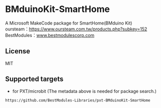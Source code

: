 # BMduinoKit-SmartHome

A Microsoft MakeCode package for SmartHome(BMduino Kit)  
oursteam：https://www.oursteam.com.tw/products.php?subkey=152  
BestModules：www.bestmodulescorp.com

## License

MIT

## Supported targets

* for PXT/microbit
(The metadata above is needed for package search.)

```package
https://github.com/BestModules-Libraries/pxt-BMduinoKit-SmartHome
```
